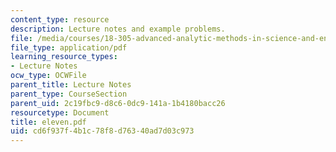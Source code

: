 ```yaml
---
content_type: resource
description: Lecture notes and example problems.
file: /media/courses/18-305-advanced-analytic-methods-in-science-and-engineering-fall-2004/cd6f937f4b1c78f8d76340ad7d03c973_eleven.pdf
file_type: application/pdf
learning_resource_types:
- Lecture Notes
ocw_type: OCWFile
parent_title: Lecture Notes
parent_type: CourseSection
parent_uid: 2c19fbc9-d8c6-0dc9-141a-1b4180bacc26
resourcetype: Document
title: eleven.pdf
uid: cd6f937f-4b1c-78f8-d763-40ad7d03c973
---
```


